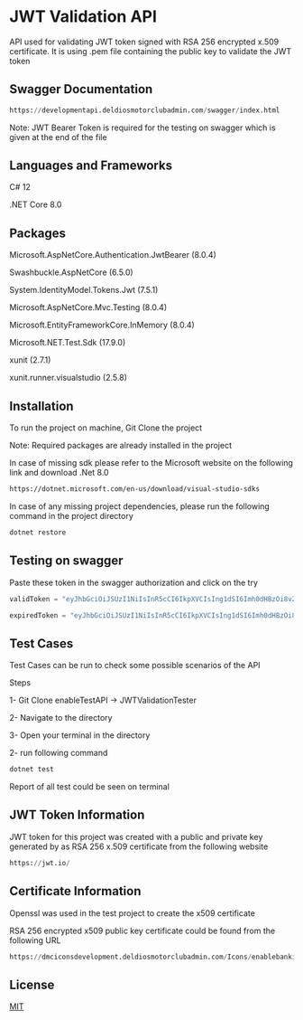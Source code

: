 # JWT Validation API

API used for validating JWT token signed with RSA 256 encrypted x.509 certificate.
It is using .pem file containing the public key to validate the JWT token

## Swagger Documentation

```python
https://developmentapi.deldiosmotorclubadmin.com/swagger/index.html
```

Note: JWT Bearer Token is required for the testing on swagger which is given at the end of the file


## Languages and Frameworks
C# 12

.NET Core 8.0

## Packages
Microsoft.AspNetCore.Authentication.JwtBearer (8.0.4)

Swashbuckle.AspNetCore (6.5.0)

System.IdentityModel.Tokens.Jwt (7.5.1)

Microsoft.AspNetCore.Mvc.Testing (8.0.4)

Microsoft.EntityFrameworkCore.InMemory (8.0.4) 

Microsoft.NET.Test.Sdk (17.9.0)

xunit (2.7.1)

xunit.runner.visualstudio (2.5.8)


## Installation

To run the project on machine, Git Clone the project

Note: Required packages are already installed in the project 

In case of missing sdk please refer to the Microsoft website on the following link and download .Net 8.0


```bash
https://dotnet.microsoft.com/en-us/download/visual-studio-sdks
```
In case of any missing project dependencies, please run the following command in the project directory

```bash
dotnet restore
```


## Testing on swagger

Paste these token in the swagger authorization and click on the try

```python
validToken = "eyJhbGciOiJSUzI1NiIsInR5cCI6IkpXVCIsIng1dSI6Imh0dHBzOi8vZG1jaWNvbnNkZXZlbG9wbWVudC5kZWxkaW9zbW90b3JjbHViYWRtaW4uY29tL0ljb25zL2VuYWJsZWJhbmtpbmd0ZXN0LWNlcnQtcHVibGljLnBlbSJ9.eyJzdWIiOiIxMjM0NTY3ODkwIiwibmFtZSI6Ik0gVGFsaGEgQXJzaGFkIiwiaWF0IjoxNTc4NzcwMDAwLCJleHAiOjE3Nzg3NTIwMDB9.dzjDBpeTKqW7FGYj9Utz0m_1iak6TkgyFEGL1j6AfpaWYlc46d_ROUhtnp5TsZc5XPBaW1fGoZ5vrG5jf080bJm0MUhBMsMoUHmUnU5PFhkpyZhY1ZXxl6ic-wMWeKU4o4OBgDroQS8eme1bht6MmodZrMWTWyfevw_rprzvz1Yv7qvZP7yElaXOFBNdpODP3vLMve_Pq9HTkfk3VBpW-My8wuOEIy9ZbrXD84Yhib72pFNHa7p_m_fgP947qprh-TgeZ9PViU3LHYCPlrumMUv4U69wPTRVpgoyq5hnqlDbPM-FaxhR7Jg_FQ9kKofHrj6dWWMWOZIbeCgIoS0uIg"

expiredToken = "eyJhbGciOiJSUzI1NiIsInR5cCI6IkpXVCIsIng1dSI6Imh0dHBzOi8vZG1jaWNvbnNkZXZlbG9wbWVudC5kZWxkaW9zbW90b3JjbHViYWRtaW4uY29tL0ljb25zL2VuYWJsZWJhbmtpbmd0ZXN0LWNlcnQtcHVibGljLnBlbSJ9.eyJzdWIiOiIxMjM0NTY3ODkwIiwibmFtZSI6Ik0gVGFsaGEgQXJzaGFkIiwiaWF0IjoxMjc4NzcwMDAwLCJleHAiOjEyNzg3NTIwMDB9.ThtD6C-xq6SbZV9WdgdsCNmsLtfnm2xxJgVrOxPQKNjhTQ3sLhBRX-NWzO4T4_7Ttg0Hm1sSZhu-IoUDqbuFR-1ijeytr2C4KIe_ZsSKkX5T27_AafXZgNVQ2oU6HD4ynGLMyiTwzvnWyIVcHfVmcL0sI2MNhyt4fxtCirv-pQhB6jLVjgAMcOr3IFsCeMkmmPBUBna2h4Q8n0rXIUrZdP0a71rkc-IoSORCgu1ex68xV5yPVl6hne9fAc6t6yoYjJMfbvzpo79Bq__qeQY_6hi7zL44cL34Fz_5pc1HTuQxYo7wxZU548l8x5WnreIVdQGd9rreMgDeLOIor7fvgw"

```

## Test Cases
Test Cases can be run to check some possible scenarios of the API

Steps

1- Git Clone enableTestAPI -> JWTValidationTester

2- Navigate to the directory

3- Open your terminal in the directory

2- run following command

```python
dotnet test
```
Report of all test could be seen on terminal

## JWT Token Information

JWT token for this project was created with a public and private key generated by as RSA 256 x.509 certificate from the following website

```python
https://jwt.io/
```

## Certificate Information
Openssl was used in the test project to create the x509 certificate

RSA 256 encrypted x509 public key certificate could be found from the following URL

```python
https://dmciconsdevelopment.deldiosmotorclubadmin.com/Icons/enablebankingtest-cert-public.pem
```

## License

[MIT](https://choosealicense.com/licenses/mit/)
